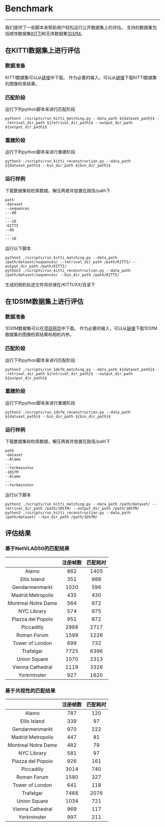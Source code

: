 
# Benchmark
---------------------

我们提供了一些脚本来帮助用户轻松运行公开数据集上的评估。
支持的数据集包括顺序数据集[KITTI](http://www.cvlibs.net/datasets/kitti/index.php)和无序数据集[1DSfM](https://www.cs.cornell.edu/projects/1dsfm/)。

## 在KITTI数据集上进行评估

### 数据准备

KITTI数据集可以从[链接](https://s3.eu-central-1.amazonaws.com/avg-kitti/data_odometry_gray.zip)中下载。
作为必要的输入，可以从[链接](https://openxrlab-share.oss-cn-hongkong.aliyuncs.com/xrsfm/KITTI.zip?versionId=CAEQQBiBgMCu.KallxgiIGM4MTk2MmJmNDU1YTQzYjBhYTJjZmIyYzQ3YzM2ODIx)下载KITTI数据集的图像检索结果。

### 匹配阶段

运行下列python脚本来进行匹配阶段
```
python3 ./scripts/run_kitti_matching.py --data_path ${dataset_path}$ --retrival_dir_path ${retrival_dir_path}$ --output_dir_path ${output_dir_path}$
```

### 重建阶段

运行下列python脚本来进行重建阶段
```
python3 ./scripts/run_kitti_reconstruction.py --data_path ${dataset_path}$ --bin_dir_path ${bin_dir_path}$
```

### 运行样例

下载数据集和检索数据，解压两者并放置在路径/path下
```
path
-dataset
--sequences
---00
...
---10
-KITTI
--00
...
---10
```
运行以下脚本
```
python3 ./scripts/run_kitti_matching.py --data_path /path/dataset/sequences/ --retrival_dir_path /path/KITTI/ --output_dir_path /path/KITTI/
python3 ./scripts/run_kitti_reconstruction.py --data_path /path/dataset/sequences/ --bin_dir_path /path/KITTI/
```
生成的相机轨迹文件将存储在/KITTI/XX/目录下


## 在1DSfM数据集上进行评估

### 数据准备

1DSfM数据集可以在[项目网页](https://www.cs.cornell.edu/projects/1dsfm/)中下载。
作为必要的输入，可以从[链接](https://openxrlab-share.oss-cn-hongkong.aliyuncs.com/xrsfm/1DSfM.zip?versionId=CAEQQBiBgIDF.KallxgiIDcyNDJmNTM4OWJhNzRlYzdhNDhkZmNjMjQ0YWU0ODA3)下载1DSfM数据集的图像检索结果和相机内参。

### 匹配阶段

运行下列python脚本来进行匹配阶段
```
python3 ./scripts/run_1dsfm_matching.py --data_path ${dataset_path}$ --retrival_dir_path ${retrival_dir_path}$ --output_dir_path ${output_dir_path}$
```

### 重建阶段

运行下列python脚本来进行重建阶段
```
python3 ./scripts/run_1dsfm_reconstruction.py --data_path ${dataset_path}$ --bin_dir_path ${bin_dir_path}$
```


### 运行样例

下载数据集和检索数据，解压两者并放置在路径/path下
```
path
-dataset
--Alamo
...
--Yorkminster
-1DSfM
--Alamo
...
--Yorkminster
```
运行以下脚本
```
python3 ./scripts/run_kitti_matching.py --data_path /path/dataset/ --retrival_dir_path /path/1DSfM/ --output_dir_path /path/1DSfM/
python3 ./scripts/run_kitti_reconstruction.py --data_path /path/dataset/ --bin_dir_path /path/1DSfM/
```

## 评估结果

### 基于NetVLAD50的匹配结果
|  | 注册帧数 | 匹配耗时 |
|:------:|:-------:|:--------:| 
|Alamo	            |862|	1405 |
|Ellis Island	    |351|	988  |
|Gendarmenmarkt	    |1020|	596  |
|Madrid Metropolis  |435|	430  |
|Montreal Notre Dame|564|	972  |
|NYC Library	    |574|	975  |
|Piazza del Popolo  |951|	872  |
|Piccadilly	        |2988|	2717 |
|Roman Forum	    |1599|	1226 |
|Tower of London    |699|	732  |
|Trafalgar	        |7725|	6396 |
|Union Square 	    |1070|	2313 |
|Vienna Cathedral   |1119|	3328 |
|Yorkminster	    |927|	1620 |

### 基于共视性的匹配结果
|  | 注册帧数 | 匹配耗时 |
|:------:|:-------:|:--------:| 
|Alamo	            |787 |	120 |
|Ellis Island	    |339 |	97  |
|Gendarmenmarkt	    |970 |	222 |
|Madrid Metropolis  |447 |	81  |
|Montreal Notre Dame|482 |	79  |
|NYC Library	    |581 |	97  |
|Piazza del Popolo  |926 |	161 |
|Piccadilly	        |3014|	740 |
|Roman Forum	    |1580|	327 |
|Tower of London    |641 |	118 |
|Trafalgar	        |7468|	2076|
|Union Square 	    |1034|	721 |
|Vienna Cathedral   |969 |	117 |
|Yorkminster	    |997 |	211 |
